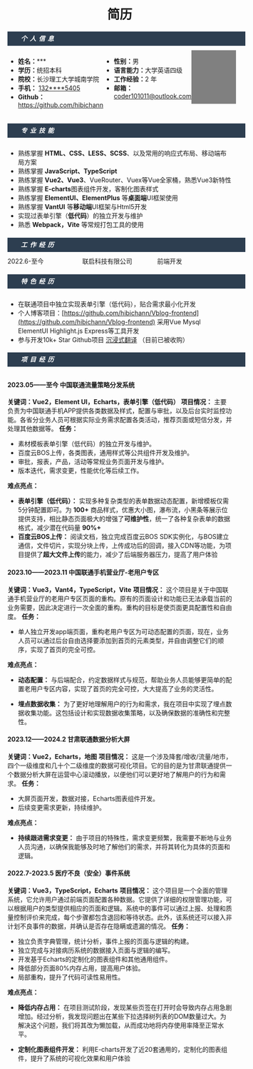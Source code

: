  <center>
     <h1>简历</h1>
 </center>

<div style="height:32px;width:100%;padding-left:30px;background-color:#2D3E50">
    <h5 style="color:white;line-height:32px;letter-spacing: 6px;">个人信息</h5>
</div>
<div style="height:10px"></div>
<div style="display:flex;width:100%;font-size:14px">
    <ul style="flex:2;margin-left:0">
        <li><b>姓名：</b>***</li>
        <li><b>学历：</b>统招本科</li>
        <li><b>院校：</b>长沙理工大学城南学院</li>
        <li>
            <b>手机：</b>
            <a href="tel:132****5405">132****5405</a>
        </li>
        <li>
            <b>Github：</b>
            <a href="https://github.com/hibichann">https://github.com/hibichann</a>
        </li>
    </ul>
    <ul style="flex:2;margin-left:0">
        <li><b>性别：</b>男</li>
        <li><b>语言能力：</b>大学英语四级</li>
        <li><b>工作经验：</b>2 年</li>
        <li><b>邮箱：</b><a href="mailto:coder101011@outlook.com">coder101011@outlook.com</a></li>
    </ul>
    <div style="flex:1;margin-left:0">
        <div style="background-color:gray;width:100px;height:120px;"></div>
    </div>
</div>
<div style="height:32px;width:100%;padding-left:30px;background-color:#2D3E50">
    <h5 style="color:white;line-height:32px;letter-spacing: 6px;">专业技能</h5>
</div>
<div style="height:10px"></div>

* 熟练掌握 **HTML、CSS、LESS、SCSS**、以及常用的响应式布局、移动端布局方案
* 熟练掌握 **JavaScript、TypeScript**
* 熟练掌握 **Vue2、Vue3**、VueRouter、Vuex等Vue全家桶，熟悉Vue3新特性
* 熟练掌握 **E-charts**图表组件开发，客制化图表样式
* 熟练掌握 **ElementUI、ElementPlus** 等**桌面端**UI框架使用
* 熟练掌握 **VantUI** 等**移动端**UI框架与Html5开发
* 实现过表单引擎（**低代码**）的独立开发与维护
* 熟悉 **Webpack，Vite** 等常规打包工具的使用

<div style="height:32px;width:100%;padding-left:30px;background-color:#2D3E50">
    <h5 style="color:white;line-height:32px;letter-spacing: 6px;">工作经历</h5>
</div>
<div style="height:10px"></div>
<div style="display:flex;width:100%">
    <div style="flex:1">2022.6-至今 </div>
    <div style="flex:1">联启科技有限公司</div>
    <div style="flex:1">前端开发</div>
</div>

<div style="height:32px;width:100%;padding-left:30px;background-color:#2D3E50">
    <h5 style="color:white;line-height:32px;letter-spacing: 6px;">特色经历</h5>
</div>
<div style="height:10px"></div>

* 在联通项目中独立实现表单引擎（低代码），贴合需求最小化开发
* 个人博客项目：[https://github.com/hibichann/Vblog-frontend](https://github.com/hibichann/Vblog-frontend) 采用Vue Mysql ElementUI Highlight.js Express等工具开发
* 参与开发10k+ Star Github项目 [沉浸式翻译](https://github.com/immersive-translate/immersive-translate) （目前已被收购）

<div style="height:32px;width:100%;padding-left:30px;background-color:#2D3E50">
    <h5 style="color:white;line-height:32px;letter-spacing: 6px;">项目经历</h5>
</div>
<div style="height:10px"></div>

#### 2023.05——至今 中国联通流量策略分发系统
**关键词：Vue2，Element UI，Echarts，表单引擎（低代码）**
**项目情况：** 主要负责为中国联通手机APP提供各类数据及样式，配置与审批，以及后台实时监控功能。各省分业务人员可根据实际业务需求配置各类活动，推荐页面或短信分发，并处理其他数据等。
**任务：**
* 素材模板表单引擎（低代码）的独立开发与维护。
* 百度云BOS上传，各类图表，通用样式等公共组件开发及维护。
* 审批，报表，产品，活动等常规业务页面开发与维护。
* 版本迭代，需求变更，性能优化等后续工作。

**难点亮点：**
* **表单引擎（低代码）：** 实现多种复杂类型的表单数据动态配置，新增模板仅需5分钟配置即可。为 **100+** 商品样式，优惠大小图，瀑布流，小黑条等展示位提供支持，相比静态页面极大的增强了**可维护性**，统一了各种复杂表单的数据格式，减少潜在代码量 **90%+** 
* **百度云BOS上传：** 阅读文档，独立完成百度云BOS SDK实例化，与BOS建立通信，文件切片，实现分块上传，上传成功后的回调，接入CDN等功能，为项目提供了**超大文件上传**的能力，减少了后端服务器压力，提高了用户体验

#### 2023.10——2023.11 中国联通手机营业厅-老用户专区
**关键词：Vue3，Vant4，TypeScript，Vite** 
**项目情况：** 这个项目是关于中国联通手机营业厅的老用户专区页面的重构。原有的页面设计和功能已无法承载当前的业务需要，因此决定进行一次全面的重构。重构的目标是使页面更具配置性和自由度。
**任务：**
* 单人独立开发app端页面，重构老用户专区为可动态配置的页面，现在，业务人员可以通过后台自由选择要添加到首页的元素类型，并自由调整它们的顺序，实现了首页的完全可控。

**难点亮点：**
* **动态配置：** 与后端配合，约定数据样式与规范，帮助业务人员能够更简单的配置老用户专区内容，实现了首页的完全可控，大大提高了业务的灵活性。

* **埋点数据收集：** 为了更好地理解用户的行为和需求，我在项目中实现了埋点数据收集功能。这包括设计和实现数据收集策略，以及确保数据的准确性和完整性。

#### 2023.12——2024.2 甘肃联通数据分析大屏
**关键词：Vue2，Echarts，地图** 
**项目情况：** 这是一个涉及降套/增收/流量/地市，四个一级维度和几十个二级维度的数据可视化项目。它的目的是为甘肃联通提供一个数据分析大屏在运营中心滚动播放，以便他们可以更好地了解用户的行为和需求。
**任务：**
* 大屏页面开发，数据对接，Echarts图表组件开发。
* 后续变更需求更新，持续维护。

**难点亮点：**
* **持续跟进需求变更：** 由于项目的特殊性，需求变更频繁，我需要不断地与业务人员沟通，以确保我能够及时地了解他们的需求，并将其转化为具体的页面和逻辑。

#### 2022.7-2023.5 医疗不良（安全）事件系统
**关键词：Vue3，TypeScript，Echarts** 
**项目情况：** 这个项目是一个全面的管理系统，它允许用户通过前端页面配置各种数据。它提供了详细的权限管理功能，可以根据用户的类型提供相应的页面和逻辑。系统中的事件可以通过上报、处理和质量控制评价来完成，每个步骤都包含退回和等待状态。此外，该系统还可以接入非计划不良事件的数据，并确认是否存在隐瞒或遗漏的情况。
**任务：**
* 独立负责字典管理，统计分析，事件上报的页面与逻辑的构建。
* 独立完成与对接病历系统的数据接入页面与逻辑的编写。
* 开发基于Echarts的定制化的图表组件和其他通用组件。
* 降低部分页面80%内存占用，提高用户体验。
* 局部重构，提升了代码可读性易用性。

**难点亮点：**
* **降低内存占用：** 在项目测试阶段，发现某些页签在打开时会导致内存占用急剧增加。经过分析，我发现问题出在某些下拉选择树列表的DOM数量过大。为解决这个问题，我们将其改为懒加载，从而成功地将内存使用率降至正常水平。

* **定制化图表组件开发：** 利用E-charts开发了近20套通用的，定制化的图表组件，提升了系统的可视化效果和用户体验
